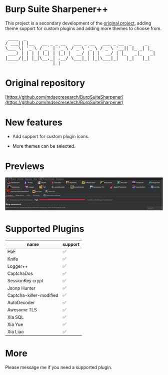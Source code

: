 # Burp Suite Sharpener++

This project is a secondary development of the [original project](https://github.com/mdsecresearch/BurpSuiteSharpener), adding theme support for custom plugins and adding more themes to choose from.

<pre>
 ____  _                                                 
/ ___|| |__   __ _ _ __   ___ _ __   ___ _ __  _     _   
\___ \| '_ \ / _` | '_ \ / _ \ '_ \ / _ \ '__|| |_ _| |_ 
 ___) | | | | (_| | |_) |  __/ | | |  __/ | |_   _|_   _|
|____/|_| |_|\__,_| .__/ \___|_| |_|\___|_|   |_|   |_|  
                  |_|                                    
</pre>

# Original repository

[https://github.com/mdsecresearch/BurpSuiteSharpener](https://github.com/mdsecresearch/BurpSuiteSharpener) 

# New features

- Add support for custom plugin icons.

- More themes can be selected.

# Previews

![alt text](/images/swappy-20250401-151054.png) 

# Supported Plugins

| name                    | support |
|-------------------------|---------|
| HaE                     | ✅      |
| Knife                   | ✅      |
| Logger++                | ✅      |
| CaptchaDos              | ✅      |
| SessionKey crypt        | ✅      |
| Jsonp Hunter            | ✅      |
| Captcha-killer-modified | ✅      |
| AutoDecoder             | ✅      |
| Awesome TLS             | ✅      |
| Xia SQL                 | ✅      |
| Xia Yue                 | ✅      |
| Xia Liao                | ✅      |

# More

Please message me if you need a supported plugin.
